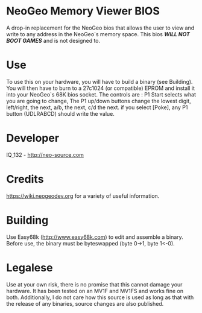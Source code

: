 # NeoGeo Memory Viewer BIOS

A drop-in replacement for the NeoGeo bios that allows the user to view and write to any address in the NeoGeo`s memory space. This bios ***WILL NOT BOOT GAMES*** and is not designed to.

# Use
To use this on your hardware, you will have to build a binary (see Building).
You will then have to burn to a 27c1024 (or compatible) EPROM and install it into your NeoGeo`s 68K bios socket.
The controls are : P1 Start selects what you are going to change, The P1 up/down buttons change the lowest digit, left/right, the next, a/b, the next, c/d the next.
if you select [Poke], any P1 button (UDLRABCD) should write the value.

# Developer
IQ_132 -  http://neo-source.com

# Credits
https://wiki.neogeodev.org for a variety of useful information.

# Building

Use Easy68k (http://www.easy68k.com) to edit and assemble a binary.
Before use, the binary must be byteswapped (byte 0->1, byte 1<-0).

# Legalese
Use at your own risk, there is no promise that this cannot damage your hardware. It has been tested on an MV1F and MV1FS and works fine on both.
Additionally, I do not care how this source is used as long as that with the release of any binaries, source changes are also published.
